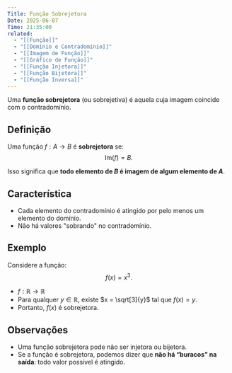 ```yaml
---
Title: Função Sobrejetora
Date: 2025-06-07
Time: 21:35:00
related:
  - "[[Função]]"
  - "[[Domínio e Contradomínio]]"
  - "[[Imagem de Função]]"
  - "[[Gráfico de Função]]"
  - "[[Função Injetora]]"
  - "[[Função Bijetora]]"
  - "[[Função Inversa]]"
---
```


Uma **função sobrejetora** (ou sobrejetiva) é aquela cuja imagem coincide com o contradomínio.

## Definição

Uma função $f: A \to B$ é **sobrejetora** se:
$$
\mathrm{Im}(f) = B.
$$

Isso significa que **todo elemento de $B$ é imagem de algum elemento de $A$**.

## Característica

- Cada elemento do contradomínio é atingido por pelo menos um elemento do domínio.
- Não há valores "sobrando" no contradomínio.

## Exemplo

Considere a função:
$$
f(x) = x^3.
$$

- $f: \mathbb{R} \to \mathbb{R}$
- Para qualquer $y \in \mathbb{R}$, existe $x = \sqrt[3]{y}$ tal que $f(x) = y$.
- Portanto, $f(x)$ é sobrejetora.

## Observações

- Uma função sobrejetora pode não ser injetora ou bijetora.
- Se a função é sobrejetora, podemos dizer que **não há “buracos” na saída**: todo valor possível é atingido.
